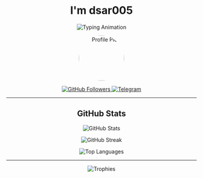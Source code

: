 <h1 align="center">I'm dsar005</h1>

<p align="center">
  <img src="https://readme-typing-svg.herokuapp.com?color=1C71FA&width=420&lines=no+one;D+S+A+R+0+0+5" alt="Typing Animation"/>
</p>

<p align="center">
  <a href="https://github.com/dsar005">
    <img src="https://avatars.githubusercontent.com/dsar005?s=200" alt="Profile Pic" width="120" style="border-radius:50%"/>
  </a>
</p>

<p align="center">
  <a href="https://github.com/dsar005">
    <img src="https://img.shields.io/github/followers/dsar005?label=GitHub&logo=github&style=for-the-badge&color=green" alt="GitHub Followers" />
  </a>
  <a href="https://t.me/dsar005">
    <img src="https://img.shields.io/badge/Telegram-blue?style=for-the-badge&logo=telegram" alt="Telegram" />
  </a>
</p>

---

<h2 align="center">GitHub Stats</h2>

<p align="center">
  <img src="https://github-readme-stats.vercel.app/api?username=dsar005&show_icons=true&count_private=true&theme=radical" alt="GitHub Stats" />
</p>

<p align="center">
  <img src="https://github-readme-streak-stats.herokuapp.com/?user=dsar005&theme=radical" alt="GitHub Streak" />
</p>

<p align="center">
  <img src="https://github-readme-stats.vercel.app/api/top-langs?username=dsar005&layout=compact&theme=radical" alt="Top Languages" />
</p>

---

<div align="center">
  <img src="https://github-profile-trophy.vercel.app/?username=dsar005&theme=radical&row=1&column=5&margin-w=10" alt="Trophies" />
</div>

<!---
dsar005/dsar005 is a ✨ special ✨ repository since its README.md appears on your GitHub profile.
--->
